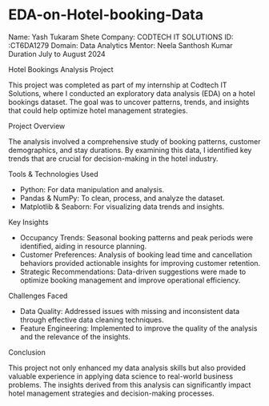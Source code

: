# EDA-on-Hotel-booking-Data
Name: Yash Tukaram Shete
Company: CODTECH IT SOLUTIONS
ID: :CT6DA1279
Domain: Data Analytics
Mentor: Neela Santhosh Kumar
Duration July to August 2024

Hotel Bookings Analysis Project

This project was completed as part of my internship at Codtech IT Solutions, where I conducted an exploratory data analysis (EDA) on a hotel bookings dataset. The goal was to uncover patterns, trends, and insights that could help optimize hotel management strategies.

 Project Overview

The analysis involved a comprehensive study of booking patterns, customer demographics, and stay durations. By examining this data, I identified key trends that are crucial for decision-making in the hotel industry.

 Tools & Technologies Used

- Python: For data manipulation and analysis.
- Pandas & NumPy: To clean, process, and analyze the dataset.
- Matplotlib & Seaborn: For visualizing data trends and insights.

Key Insights

- Occupancy Trends: Seasonal booking patterns and peak periods were identified, aiding in resource planning.
- Customer Preferences: Analysis of booking lead time and cancellation behaviors provided actionable insights for improving customer retention.
- Strategic Recommendations: Data-driven suggestions were made to optimize booking management and improve operational efficiency.

Challenges Faced

- Data Quality: Addressed issues with missing and inconsistent data through effective data cleaning techniques.
- Feature Engineering: Implemented to improve the quality of the analysis and the relevance of the insights.

 Conclusion

This project not only enhanced my data analysis skills but also provided valuable experience in applying data science to real-world business problems. The insights derived from this analysis can significantly impact hotel management strategies and decision-making processes.
